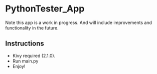 # PythonTester_App
Note this app is a work in progress. And will include improvements and functionality in the future.
## Instructions
- Kivy required (2.1.0).
- Run main.py
- Enjoy!